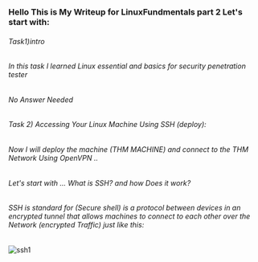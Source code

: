 ### Hello This is My Writeup for LinuxFundmentals part 2  Let's start with: 
###### Task1)intro 
###### In this task  I learned Linux essential and basics for security penetration tester  
###### No Answer Needed   
###### Task 2) Accessing Your Linux Machine Using SSH (deploy):  
###### Now I will deploy the machine (THM MACHINE) and connect to the THM Network Using OpenVPN ..
###### Let's start with ... What is SSH?  and how Does it work?  
###### SSH is standard for (Secure shell) is a protocol between devices in an encrypted tunnel that allows machines to connect to each other over the Network (encrypted Traffic) just like this:  
![ssh1](/Users/mohamed/Documents/GitHub/0XMohamed/ssh1.gpg)
###### 
